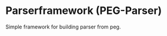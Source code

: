 Parserframework (PEG-Parser)
============================

Simple framework for building parser from peg.